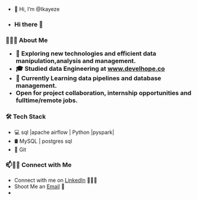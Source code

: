 - 👋 Hi, I’m @Ikayeze
- ### Hi there 👋
<h3> 👨🏻‍💻 About Me 

- 🤔 Exploring new technologies and efficient data manipulation,analysis and management.
- 🎓 Studied data Engineering at  www.develhope.co
- 🌱 Currently Learning data pipelines and database management.
- Open for project collaboration, internship opportunities and fulltime/remote jobs. 

<h3>🛠 Tech Stack</h3>

- 💻  sql |apache airflow | Python |pyspark|
- 🛢 MySQL | postgres sql
- 🔧  Git 



### 📫🤝🏻 Connect with Me

 - Connect with me on [LinkedIn](www.linkedin.com/in/ikechukwu-eze-844bb3263) 👨🏻‍💻
 - Shoot Me an [Email](theikayeze@gmail.com) 💌
 -




 
<!---
Ikayeze/Ikayeze is a ✨ special ✨ repository because its `README.md` (this file) appears on your GitHub profile.
You can click the Preview link to take a look at your changes.
--->
